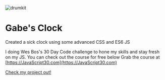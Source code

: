 ![drumkit](https://user-images.githubusercontent.com/16065174/49183792-6b09a800-f323-11e8-83fc-11c8671fdcd8.png)

# Gabe's Clock

Created a sick clock using some advanced CSS and ES6 JS

I doing Wes Bos's 30 Day Code challenge to hone my skills and stay fresh on my JS. You can check out the course for free below
Grab the course at [https://JavaScript30.com](https://JavaScript30.com)

[Check my project out!](https://codinggabe.github.io/js-clock/)
